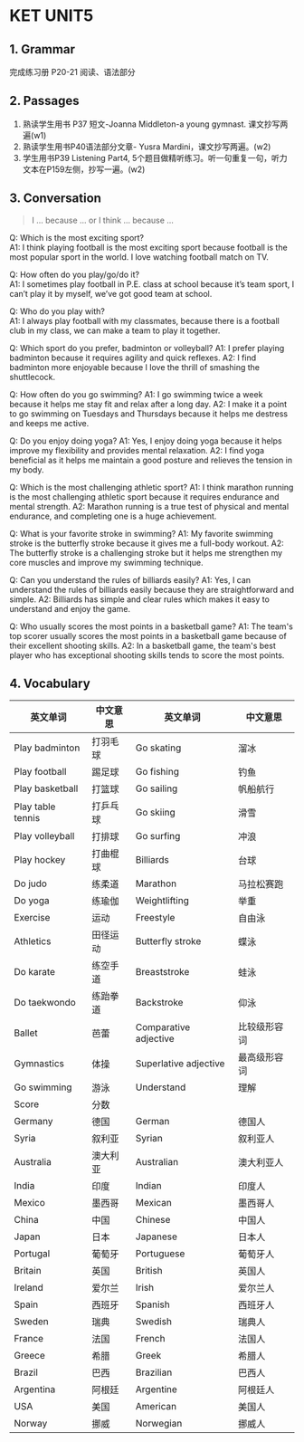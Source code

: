 # KET UNIT5

## 1. Grammar

完成练习册 P20-21 阅读、语法部分

## 2. Passages

1. 熟读学生用书 P37 短文-Joanna Middleton-a young gymnast. 课文抄写两遍(w1)
2. 熟读学生用书P40语法部分文章- Yusra Mardini，课文抄写两遍。(w2)
3. 学生用书P39 Listening Part4, 5个题目做精听练习。听一句重复一句，听力文本在P159左侧，抄写一遍。(w2)

## 3. Conversation

> I ... because ... or I think ... because ...

Q: Which is the most exciting sport?  
A1: I think playing football is the most exciting sport because football is the most popular sport in the world. I love watching football match on TV.

Q: How often do you play/go/do it?  
A1: I sometimes play football in P.E. class at school because it’s team sport, I can’t play it by myself, we’ve got good team at school.

Q: Who do you play with?  
A1: I always play football with my classmates, because there is a football club in my class, we can make a team to play it together.

Q: Which sport do you prefer, badminton or volleyball?
A1: I prefer playing badminton because it requires agility and quick reflexes.
A2: I find badminton more enjoyable because I love the thrill of smashing the shuttlecock.

Q: How often do you go swimming?
A1: I go swimming twice a week because it helps me stay fit and relax after a long day.
A2: I make it a point to go swimming on Tuesdays and Thursdays because it helps me destress and keeps me active.

Q: Do you enjoy doing yoga?
A1: Yes, I enjoy doing yoga because it helps improve my flexibility and provides mental relaxation.
A2:  I find yoga beneficial as it helps me maintain a good posture and relieves the tension in my body.

Q: Which is the most challenging athletic sport?
A1: I think marathon running is the most challenging athletic sport because it requires endurance and mental strength.
A2:  Marathon running is a true test of physical and mental endurance, and completing one is a huge achievement.

Q: What is your favorite stroke in swimming?
A1: My favorite swimming stroke is the butterfly stroke because it gives me a full-body workout.
A2:  The butterfly stroke is a challenging stroke but it helps me strengthen my core muscles and improve my swimming technique.

Q: Can you understand the rules of billiards easily?
A1: Yes, I can understand the rules of billiards easily because they are straightforward and simple.
A2:  Billiards has simple and clear rules which makes it easy to understand and enjoy the game.

Q: Who usually scores the most points in a basketball game?
A1: The team's top scorer usually scores the most points in a basketball game because of their excellent shooting skills.
A2:  In a basketball game, the team's best player who has exceptional shooting skills tends to score the most points.

## 4. Vocabulary

| 英文单词              | 中文意思 | 英文单词                  | 中文意思   | 
|-------------------|------|-----------------------|--------|
| Play badminton    | 打羽毛球 | Go skating            | 溜冰     |
| Play football     | 踢足球  | Go fishing            | 钓鱼     |
| Play basketball   | 打篮球  | Go sailing            | 帆船航行   | 
| Play table tennis | 打乒乓球 | Go skiing             | 滑雪     |
| Play volleyball   | 打排球  | Go surfing            | 冲浪     |
| Play hockey       | 打曲棍球 | Billiards             | 台球     |
| Do judo           | 练柔道  | Marathon              | 马拉松赛跑  |
| Do yoga           | 练瑜伽  | Weightlifting         | 举重     |
| Exercise          | 运动   | Freestyle             | 自由泳    |
| Athletics         | 田径运动 | Butterfly stroke      | 蝶泳     | 
| Do karate         | 练空手道 | Breaststroke          | 蛙泳     |
| Do taekwondo      | 练跆拳道 | Backstroke            | 仰泳     |
| Ballet            | 芭蕾   | Comparative adjective | 比较级形容词 |
| Gymnastics        | 体操   | Superlative adjective | 最高级形容词 |
| Go swimming       | 游泳   | Understand            | 理解     |
| Score             | 分数   |                       |        |
| Germany           | 德国   | German                | 德国人    |
| Syria             | 叙利亚  | Syrian                | 叙利亚人   |
| Australia         | 澳大利亚 | Australian            | 澳大利亚人  |
| India             | 印度   | Indian                | 印度人    |
| Mexico            | 墨西哥  | Mexican               | 墨西哥人   |
| China             | 中国   | Chinese               | 中国人    |
| Japan             | 日本   | Japanese              | 日本人    |
| Portugal          | 葡萄牙  | Portuguese            | 葡萄牙人   |
| Britain           | 英国   | British               | 英国人    |
| Ireland           | 爱尔兰  | Irish                 | 爱尔兰人   |
| Spain             | 西班牙  | Spanish               | 西班牙人   |
| Sweden            | 瑞典   | Swedish               | 瑞典人    |
| France            | 法国   | French                | 法国人    |
| Greece            | 希腊   | Greek                 | 希腊人    |
| Brazil            | 巴西   | Brazilian             | 巴西人    |
| Argentina         | 阿根廷  | Argentine             | 阿根廷人   |
| USA               | 美国   | American              | 美国人    |
| Norway            | 挪威   | Norwegian             | 挪威人    |